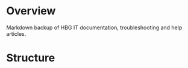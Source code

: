 # Overview
Markdown backup of HBG IT documentation, troubleshooting and help articles.

# Structure
